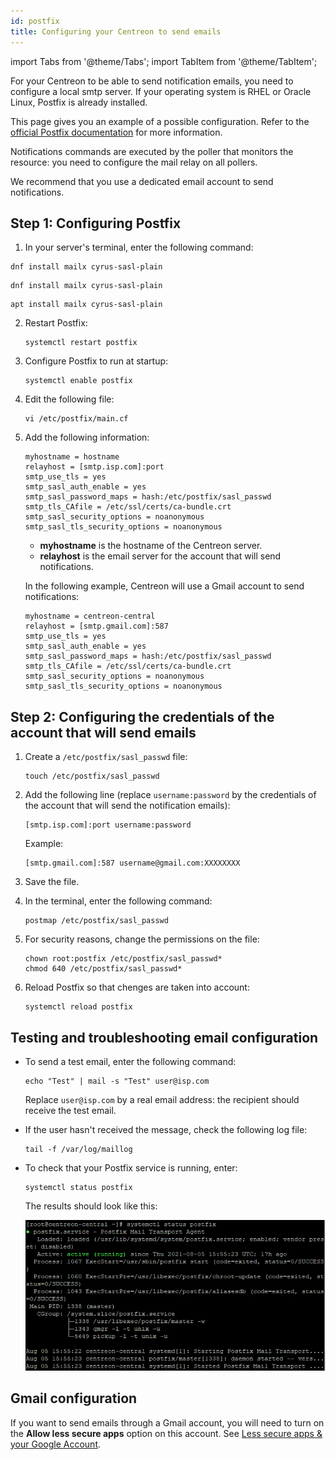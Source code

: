 ```yaml
---
id: postfix
title: Configuring your Centreon to send emails
---
```


import Tabs from '@theme/Tabs';
import TabItem from '@theme/TabItem';

For your Centreon to be able to send notification emails, you need to configure a local smtp server. If your operating system is RHEL or Oracle Linux, Postfix is already installed.

This page gives you an example of a possible configuration. Refer to the [official Postfix documentation](http://www.postfix.org/BASIC_CONFIGURATION_README) for more information.

Notifications commands are executed by the poller that monitors the resource: you need to configure the mail relay on all pollers.

We recommend that you use a dedicated email account to send notifications.

## Step 1: Configuring Postfix

1. In your server's terminal, enter the following command:

<Tabs groupId="sync">
<TabItem value="Alma / RHEL / Oracle Linux 8" label="Alma / RHEL / Oracle Linux 8">

``` shell
dnf install mailx cyrus-sasl-plain
```

</TabItem>
<TabItem value="Alma / RHEL / Oracle Linux 9" label="Alma / RHEL / Oracle Linux 9">

``` shell
dnf install mailx cyrus-sasl-plain
```

</TabItem>
<TabItem value="Debian 11" label="Debian 11">

``` shell
apt install mailx cyrus-sasl-plain
```

</TabItem>
</Tabs>

2. Restart Postfix:

    ```
    systemctl restart postfix
    ```

3. Configure Postfix to run at startup:

    ```
    systemctl enable postfix
    ```

4. Edit the following file:

    ```
    vi /etc/postfix/main.cf
    ```

5. Add the following information:

    ```
    myhostname = hostname
    relayhost = [smtp.isp.com]:port
    smtp_use_tls = yes
    smtp_sasl_auth_enable = yes
    smtp_sasl_password_maps = hash:/etc/postfix/sasl_passwd
    smtp_tls_CAfile = /etc/ssl/certs/ca-bundle.crt
    smtp_sasl_security_options = noanonymous
    smtp_sasl_tls_security_options = noanonymous
    ```
    
    - **myhostname** is the hostname of the Centreon server.
    - **relayhost** is the email server for the account that will send notifications.

    In the following example, Centreon will use a Gmail account to send notifications:

    ```
    myhostname = centreon-central
    relayhost = [smtp.gmail.com]:587
    smtp_use_tls = yes
    smtp_sasl_auth_enable = yes
    smtp_sasl_password_maps = hash:/etc/postfix/sasl_passwd
    smtp_tls_CAfile = /etc/ssl/certs/ca-bundle.crt
    smtp_sasl_security_options = noanonymous
    smtp_sasl_tls_security_options = noanonymous
    ```

## Step 2: Configuring the credentials of the account that will send emails

1. Create a `/etc/postfix/sasl_passwd` file:

    ```
    touch /etc/postfix/sasl_passwd
    ```

2. Add the following line (replace `username:password` by the credentials of the account that will send the notification emails):

    ```
    [smtp.isp.com]:port username:password
    ```

    Example:

    ```
    [smtp.gmail.com]:587 username@gmail.com:XXXXXXXX
    ```

3. Save the file.

3. In the terminal, enter the following command: 

    ```
    postmap /etc/postfix/sasl_passwd
    ```

4. For security reasons, change the permissions on the file:

    ```
    chown root:postfix /etc/postfix/sasl_passwd*
    chmod 640 /etc/postfix/sasl_passwd*
    ```

3. Reload Postfix so that chenges are taken into account:

    ```
    systemctl reload postfix
    ```

## Testing and troubleshooting email configuration

- To send a test email, enter the following command:

    ```
    echo "Test" | mail -s "Test" user@isp.com
    ```

    Replace `user@isp.com` by a real email address: the recipient should receive the test email.

- If the user hasn't received the message, check the following log file:

    ```
    tail -f /var/log/maillog
    ```

- To check that your Postfix service is running, enter:

    ```
    systemctl status postfix
    ```

    The results should look like this:

    ![image](../assets/administration/postfix-status.png)

## Gmail configuration

If you want to send emails through a Gmail account, you will need to turn on the **Allow less secure apps** option on this account. See [Less secure apps & your Google Account](https://support.google.com/accounts/answer/6010255).
